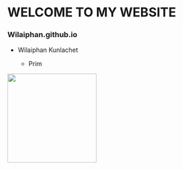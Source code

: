 # WELCOME TO MY WEBSITE

### Wilaiphan.github.io

- Wilaiphan Kunlachet

    - Prim
 
<img src = "/img/wilai.png" width = "200">

